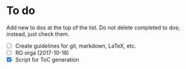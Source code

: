 # To do

Add new to dos at the top of the list.
Do not delete completed to dos; instead, just check them.

- [ ] Create guidelines for git, markdown, LaTeX, etc.
- [ ] RO orga (2017-10-18)
- [x] Script for ToC generation
